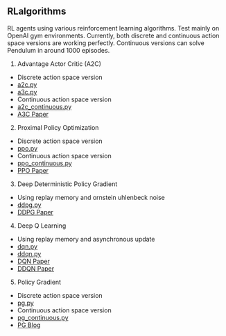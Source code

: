 ## RLalgorithms

RL agents using various reinforcement learning algorithms.
Test mainly on OpenAI gym environments.
Currently, both discrete and continuous action space versions are working perfectly.
Continuous versions can solve Pendulum in around 1000 episodes.

1. Advantage Actor Critic (A2C)
- Discrete action space version
- [a2c.py](https://github.com/peiranli/RL/blob/master/a2c.py)
- [a3c.py](https://github.com/peiranli/RL/blob/master/a3c.py)
- Continuous action space version
- [a2c_continuous.py](https://github.com/peiranli/RL/blob/master/a2c_continuous.py)
- [A3C Paper](https://arxiv.org/abs/1602.01783)
2.  Proximal Policy Optimization
- Discrete action space version
- [ppo.py](https://github.com/peiranli/RL/blob/master/ppo.py)
- Continuous action space version
- [ppo_continuous.py](https://github.com/peiranli/RL/blob/master/ppo_continuous.py)
- [PPO Paper](https://arxiv.org/abs/1707.06347)
3. Deep Deterministic Policy Gradient
- Using replay memory and ornstein uhlenbeck noise
- [ddpg.py](https://github.com/peiranli/RL/blob/master/ddpg.py)
- [DDPG Paper](https://arxiv.org/abs/1509.02971)
4. Deep Q Learning
- Using replay memory and asynchronous update
- [dqn.py](https://github.com/peiranli/RL/blob/master/dqn.py)
- [ddqn.py](https://github.com/peiranli/RL/blob/master/ddqn.py)
- [DQN Paper](https://arxiv.org/abs/1312.5602)
- [DDQN Paper](https://arxiv.org/abs/1509.06461)
5. Policy Gradient
- Discrete action space version
- [pg.py](https://github.com/peiranli/RL/blob/master/pg.py)
- Continuous action space version
- [pg_continuous.py](https://github.com/peiranli/RL/blob/master/pg_continuous.py)
- [PG Blog](http://karpathy.github.io/2016/05/31/rl/)
